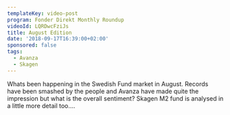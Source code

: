 ```yaml
---
templateKey: video-post
program: Fonder Direkt Monthly Roundup
videoId: LQRDwcFziJs
title: August Edition
date: '2018-09-17T16:39:00+02:00'
sponsored: false
tags:
  - Avanza
  - Skagen
---
```

Whats been happening in the Swedish Fund market in August. Records have been smashed by the people and Avanza have made quite the impression but what is the overall sentiment?
Skagen M2 fund is analysed in a little more detail too....

